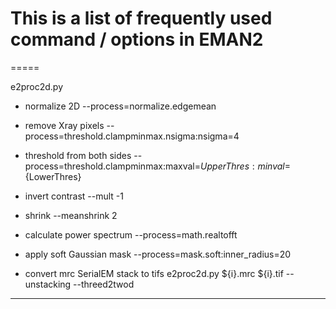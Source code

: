 # This is a list of frequently used command / options in EMAN2

=====

e2proc2d.py

  * normalize 2D
--process=normalize.edgemean

  * remove Xray pixels
--process=threshold.clampminmax.nsigma:nsigma=4

  * threshold from both sides
--process=threshold.clampminmax:maxval=${UpperThres}:minval=${LowerThres}

  * invert contrast
--mult -1

  * shrink
--meanshrink 2

  * calculate power spectrum
--process=math.realtofft

  * apply soft Gaussian mask
--process=mask.soft:inner_radius=20

  * convert mrc SerialEM stack to tifs
e2proc2d.py ${i}.mrc ${i}.tif --unstacking --threed2twod

-----

